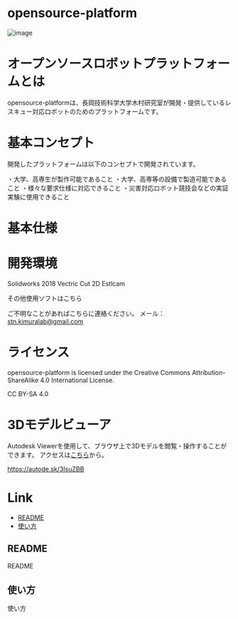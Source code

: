 # opensource-platform
![image](https://user-images.githubusercontent.com/93763065/211138959-c709bd07-9d78-4def-be3c-f00fe92557c6.png)

# オープンソースロボットプラットフォームとは
opensource-platformは、長岡技術科学大学木村研究室が開発・提供しているレスキュー対応ロボットのためのプラットフォームです。

# 基本コンセプト
開発したプラットフォームは以下のコンセプトで開発されています。

・大学、高専生が製作可能であること
・大学、高専等の設備で製造可能であること
・様々な要求仕様に対応できること
・災害対応ロボット競技会などの実証実験に使用できること

# 基本仕様



# 開発環境
Solidworks 2018
Vectric Cut 2D
Estlcam

その他使用ソフトはこちら

ご不明なことがあればこちらに連絡ください。
メール：stn.kimuralab@gmail.com

# ライセンス
opensource-platform is licensed under the Creative Commons Attribution-ShareAlike 4.0 International License.

CC BY-SA 4.0

# 3Dモデルビューア
Autodesk Viewerを使用して、ブラウザ上で3Dモデルを閲覧・操作することができます。
アクセスは[こちら](#https://autode.sk/3IsuZBB)から。

https://autode.sk/3IsuZBB

# Link
- [README](#README)
- [使い方](#使い方)

## README

README

## 使い方

使い方
